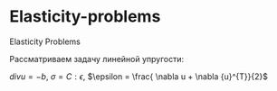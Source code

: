 # Elasticity-problems
Elasticity Problems

Рассматриваем задачу линейной упругости:

$div u = -b,$ $\sigma = C:\epsilon,$ $\epsilon = \frac{ \nabla u + \nabla {u}^{T}}{2}$
